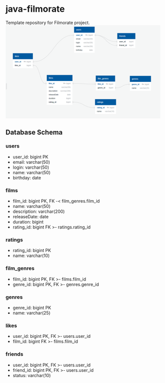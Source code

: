 # java-filmorate
Template repository for Filmorate project.
![scheme](docs/images/scheme.png)

## Database Schema

### users
*   user_id: bigint PK
*   email: varchar(50)
*   login: varchar(50)
*   name: varchar(50)
*   birthday: date

### films
*   film_id: bigint PK, FK -< film_genres.film_id
*   name: varchar(50)
*   description: varchar(200)
*   releaseDate: date
*   duration: bigint
*   rating_id: bigint FK >- ratings.rating_id

### ratings
*   rating_id: bigint PK
*   name: varchar(10)

### film_genres
*   film_id: bigint PK, FK >- films.film_id
*   genre_id: bigint PK, FK >- genres.genre_id

### genres
*   genre_id: bigint PK
*   name: varchar(25)

### likes
*   user_id: bigint PK, FK >- users.user_id
*   film_id: bigint FK >- films.film_id

### friends
*   user_id: bigint PK, FK >- users.user_id
*   friend_id: bigint PK, FK >- users.user_id
*   status:  varchar(10)
